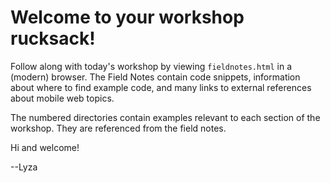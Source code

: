 # Welcome to your workshop rucksack!

Follow along with today's workshop by viewing `fieldnotes.html` in a (modern) browser. The Field Notes contain code snippets, information about where to find example code, and many links to external references about mobile web topics.

The numbered directories contain examples relevant to each section of the workshop. They are referenced from the field notes.

Hi and welcome!

--Lyza